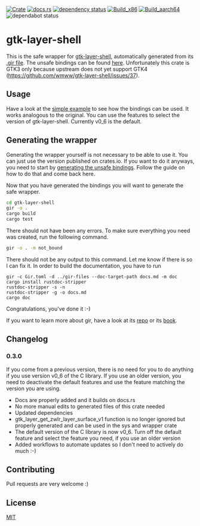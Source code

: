 [![Crate](https://img.shields.io/crates/v/gtk-layer-shell.svg)](https://crates.io/crates/gtk-layer-shell)
[![docs.rs](https://docs.rs/gtk-layer-shell/badge.svg)](https://docs.rs/gtk-layer-shell)
[![dependency status](https://deps.rs/crate/gtk-layer-shell/0.4.0/status.svg)](https://deps.rs/crate/gtk-layer-shell/0.4.0)
[![Build_x86](https://img.shields.io/github/workflow/status/pentamassiv/gtk-layer-shell-gir/Build_x86/main)](https://github.com/pentamassiv/gtk-layer-shell-gir/actions/workflows/build_x86_64.yaml)
[![Build_aarch64](https://img.shields.io/github/workflow/status/pentamassiv/gtk-layer-shell-gir/Build_aarch64/main)](https://github.com/pentamassiv/gtk-layer-shell-gir/actions/workflows/build_aarch64.yaml)
![dependabot status](https://img.shields.io/badge/dependabot-enabled-025e8c?logo=Dependabot)

# gtk-layer-shell
This is the safe wrapper for [gtk-layer-shell](https://github.com/wmww/gtk-layer-shell), automatically generated from its [.gir file](../gir-files/GtkLayerShell-0.1.gir). The unsafe bindings can be found [here](../gtk-layer-shell-sys). Unfortunately this crate is GTK3 only because upstream does not yet support GTK4 (https://github.com/wmww/gtk-layer-shell/issues/37).

## Usage
Have a look at the [simple example](examples/simple-example.rs) to see how the bindings can be used. It works analogous to the original. You can use the features to select the version of gtk-layer-shell. Currently v0_6 is the default.

## Generating the wrapper
Generating the wrapper yourself is not necessary to be able to use it. You can just use the version published on crates.io. If you want to do it anyways, you need to start by [generating the unsafe bindings](../gtk-layer-shell-sys/README.md#generating-the-bindings). Follow the guide on how to do that and come back here.

Now that you have generated the bindings you will want to generate the safe wrapper.
```bash
cd gtk-layer-shell
gir -o .
cargo build
cargo test
```
There should not have been any errors.
To make sure everything you need was created, run the following command.
```bash
gir -o . -m not_bound
```
There should not be any output to this command. Let me know if there is so I can fix it. 
In order to build the documentation, you have to run
```
gir -c Gir.toml -d ../gir-files --doc-target-path docs.md -m doc
cargo install rustdoc-stripper
rustdoc-stripper -s -n
rustdoc-stripper -g -o docs.md
cargo doc
```
Congratulations, you've done it :-)

If you want to learn more about gir, have a look at its [repo](https://github.com/gtk-rs/gir) or its [book](https://gtk-rs.org/gir/book/).

## Changelog

### 0.3.0
If you come from a previous version, there is no need for you to do anything if you use version v0_6 of the C library. If you use an older version, you need to deactivate the default features and use the feature matching the version you are using.
- Docs are properly added and it builds on docs.rs
- No more manual edits to generated files of this crate needed
- Updated dependencies
- gtk_layer_get_zwlr_layer_surface_v1 function is no longer ignored but properly generated and can be used in the sys and wrapper crate
- The default version of the C library is now v0_6. Turn off the default feature and select the feature you need, if you use an older version
- Added workflows to automate updates so I don't need to actively do much :-)

## Contributing
Pull requests are very welcome :)

## License
[MIT](https://choosealicense.com/licenses/mit/)
